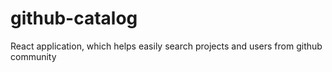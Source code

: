 # github-catalog
React application, which helps easily search projects and users from github community

